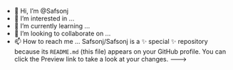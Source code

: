 - 👋 Hi, I’m @Safsonj
- 👀 I’m interested in ...
- 🌱 I’m currently learning ...
- 💞️ I’m looking to collaborate on ...
- 📫 How to reach me ...
Safsonj/Safsonj is a ✨ special ✨ repository because its `README.md` (this file) appears on your GitHub profile.
You can click the Preview link to take a look at your changes.
--->
